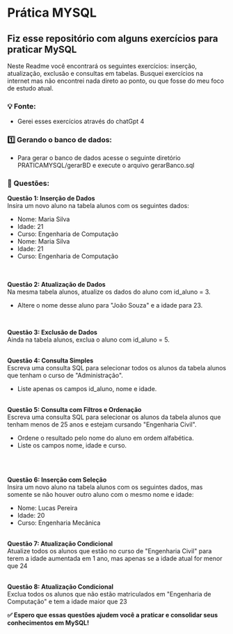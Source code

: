 # Prática MYSQL
## Fiz esse repositório com alguns exercícios para praticar MySQL
Neste Readme você encontrará os seguintes exercícios: inserção, atualização, exclusão e consultas em tabelas.
Busquei exercícios na internet mas não encontrei nada direto ao ponto, ou que fosse do meu foco de estudo atual.


### :bulb: Fonte:
- Gerei esses exercícios através do chatGpt 4

### :one: Gerando o banco de dados:
- Para gerar o banco de dados acesse o seguinte diretório PRATICAMYSQL/gerarBD e execute o arquivo gerarBanco.sql

###  :round_pushpin: Questões:
**Questão 1: Inserção de Dados**  
    Insira um novo aluno na tabela alunos com os seguintes dados:

* Nome: Maria Silva
* Idade: 21
* Curso: Engenharia de Computação
* Nome: Maria Silva
* Idade: 21
* Curso: Engenharia de Computação  
<br><br>

**Questão 2: Atualização de Dados**  
Na mesma tabela alunos, atualize os dados do aluno com id_aluno = 3.
* Altere o nome desse aluno para "João Souza" e a idade para 23.

<br>

**Questão 3: Exclusão de Dados**  
Ainda na tabela alunos, exclua o aluno com id_aluno = 5.
<br><br>

**Questão 4: Consulta Simples**  
Escreva uma consulta SQL para selecionar todos os alunos da tabela alunos que tenham o curso de "Administração". 
* Liste apenas os campos id_aluno, nome e idade.
<br><br>
  
**Questão 5: Consulta com Filtros e Ordenação**  
Escreva uma consulta SQL para selecionar os alunos da tabela alunos que tenham menos de 25 anos e estejam cursando "Engenharia Civil". 
* Ordene o resultado pelo nome do aluno em ordem alfabética. 
* Liste os campos nome, idade e curso.


<br><br>

**Questão 6: Inserção com Seleção**  
Insira um novo aluno na tabela alunos com os seguintes dados, mas somente se não houver outro aluno com o mesmo nome e idade:
* Nome: Lucas Pereira
* Idade: 20
* Curso: Engenharia Mecânica
<br><br>

**Questão 7: Atualização Condicional**  
Atualize todos os alunos que estão no curso de "Engenharia Civil" para terem a idade aumentada em 1 ano, mas apenas se a idade atual for menor que 24
<br><br>  

**Questão 8: Atualização Condicional**  
Exclua todos os alunos que não estão matriculados em "Engenharia de Computação" e tem a idade maior que 23


**:white_check_mark: Espero que essas questões ajudem você a praticar e consolidar seus conhecimentos em MySQL!**